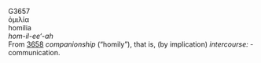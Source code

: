 <body>
  <p>G3657<br>  ὁμιλία  <br> homilia  <br><i>hom-il-ee‘-ah </i><br>From <a href="g3658.htm">3658</a>  <i>companionship</i> (“homily”), that is, (by implication) <i>intercourse:</i> - communication.<br></p>
 </body>
